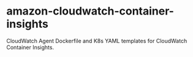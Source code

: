 # amazon-cloudwatch-container-insights
CloudWatch Agent Dockerfile and K8s YAML templates for CloudWatch Container Insights.
